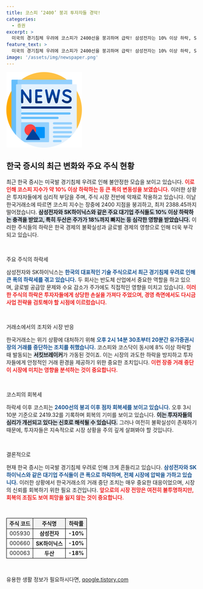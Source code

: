 ```yaml
---
title: 코스피 ‘2400’ 붕괴 투자자들 경악!
categories:
  - 증권
excerpt: >
  미국의 경기침체 우려에 코스피가 2400선을 붕괴하며 급락! 삼성전자는 10% 이상 하락, SK하이닉스도 동반 하락세. 시장은 혼란 속에 회복 조짐을 보이지만, 투자자들의 걱정은 지속되고 있다.
feature_text: >
  미국의 경기침체 우려에 코스피가 2400선을 붕괴하며 급락! 삼성전자는 10% 이상 하락, SK하이닉스도 동반 하락세. 시장은 혼란 속에 회복 조짐을 보이지만, 투자자들의 걱정은 지속되고 있다.
image: '/assets/img/newspaper.png'
---
```


<p><img src="/assets/img/newspaper.png" alt="kimp 속보" /></p>

<h2 data-ke-size="size26">한국 증시의 최근 변화와 주요 주식 현황</h2>

<p data-ke-size="size16">최근 한국 증시는 미국발 경기침체 우려로 인해 불안정한 모습을 보이고 있습니다. <b><span style="color: #ee2323;">이로 인해 코스피 지수가 약 10% 이상 하락하는 등 큰 폭의 변동성을 보였습니다.</span></b> 이러한 상황은 투자자들에게 심리적 부담을 주며, 주식 시장 전반에 악재로 작용하고 있습니다. 이날 한국거래소에 따르면 코스피 지수는 장중에 2400 지점을 붕괴하고, 최저 2388.45까지 떨어졌습니다. <b><span style="background-color: #21538527;">삼성전자와 SK하이닉스와 같은 주요 대기업 주식들도 10% 이상 하락하는 충격을 받았고, 특히 두산은 주가가 18%까지 빠지는 등 심각한 영향을 받았습니다.</span></b> 이러한 주식들의 하락은 한국 경제의 불확실성과 글로벌 경제의 영향으로 인해 더욱 부각되고 있습니다.</p>

<p data-ke-size="size16">&nbsp;</p>

<p>주요 주식의 하락세</p>

<p data-ke-size="size16">삼성전자와 SK하이닉스는 <b><span style="color: #1a5490;">한국의 대표적인 기술 주식으로서 최근 경기침체 우려로 인해 큰 폭의 하락세를 겪고 있습니다.</span></b> 두 회사는 반도체 산업에서 중요한 역할을 하고 있으며, 글로벌 공급망 문제와 수요 감소가 주가에도 직접적인 영향을 미치고 있습니다. <b><span style="color: #ee2323;">이러한 주식의 하락은 투자자들에게 상당한 손실을 가져다 주었으며, 경영 측면에서도 다시금 사업 전략을 검토해야 할 시점에 이르렀습니다.</span></b></p>

<p data-ke-size="size16">&nbsp;</p>

<p>거래소에서의 조치와 시장 반응</p>

<p data-ke-size="size16">한국거래소는 위기 상황에 대처하기 위해 <b><span style="color: #1a5490;">오후 2시 14분 30초부터 20분간 유가증권시장의 거래를 중단하는 조치를 취했습니다.</span></b> 코스피와 코스닥이 동시에 8% 이상 하락할 때 발동되는 <b><span style="background-color: #21538527;">서킷브레이커</span></b>가 가동된 것이죠. 이는 시장의 과도한 하락을 방지하고 투자자들에게 안정적인 거래 환경을 제공하기 위한 중요한 조치입니다. <b><span style="color: #ee2323;">이런 장중 거래 중단이 시장에 미치는 영향을 분석하는 것이 중요합니다.</span></b></p>

<p data-ke-size="size16">&nbsp;</p>

<p>코스피의 회복세</p>

<p data-ke-size="size16">하락세 이후 코스피는 <b><span style="color: #1a5490;">2400선의 붕괴 이후 점차 회복세를 보이고 있습니다.</span></b> 오후 3시 10분 기준으로 2419.32를 기록하며 회복의 기미를 보이고 있습니다. <b><span style="background-color: #21538527;">이는 투자자들의 심리가 개선되고 있다는 신호로 해석될 수 있습니다.</span></b> 그러나 여전히 불확실성이 존재하기 때문에, 투자자들은 지속적으로 시장 상황을 주의 깊게 살펴봐야 할 것입니다.</p>

<p data-ke-size="size16">&nbsp;</p>

<p>결론적으로 </p>

<p data-ke-size="size16">현재 한국 증시는 미국발 경기침체 우려로 인해 크게 흔들리고 있습니다. <b><span style="color: #1a5490;">삼성전자와 SK하이닉스와 같은 대기업 주식들이 큰 폭으로 하락하며, 전체 시장에 압박을 가하고 있습니다.</span></b> 이러한 상황에서 한국거래소의 거래 중단 조치는 매우 중요한 대응이었으며, 시장의 신뢰를 회복하기 위한 필요 조건입니다. <b><span style="color: #ee2323;">앞으로의 시장 전망은 여전히 불투명하지만, 회복의 조짐도 보여 희망을 잃지 않는 것이 중요합니다.</span></b></p>

<p data-ke-size="size16">&nbsp;</p>

<table style="width:100%; border-collapse:collapse;">
  <tr>
    <th style="text-align: center; border: 1px solid black; background-color: #f2f2f2;">주식 코드</th>
    <th style="text-align: center; border: 1px solid black; background-color: #f2f2f2;">주식명</th>
    <th style="text-align: center; border: 1px solid black; background-color: #f2f2f2;">하락률</th>
  </tr>
  <tr>
    <td style="text-align: center; border: 1px solid black;">005930</td>
    <td style="text-align: center; border: 1px solid black;"><b>삼성전자</b></td>
    <td style="text-align: center; border: 1px solid black;"><b>-10%</b></td>
  </tr>
  <tr>
    <td style="text-align: center; border: 1px solid black;">000660</td>
    <td style="text-align: center; border: 1px solid black;"><b>SK하이닉스</b></td>
    <td style="text-align: center; border: 1px solid black;"><b>-10%</b></td>
  </tr>
  <tr>
    <td style="text-align: center; border: 1px solid black;">000063</td>
    <td style="text-align: center; border: 1px solid black;"><b>두산</b></td>
    <td style="text-align: center; border: 1px solid black;"><b>-18%</b></td>
  </tr>
</table>

<p data-ke-size="size16">&nbsp;</p>
유용한 생활 정보가 필요하시다면, <a href="https://qoogle.tistory.com" rel="dofollow">qoogle.tistory.com</a>


